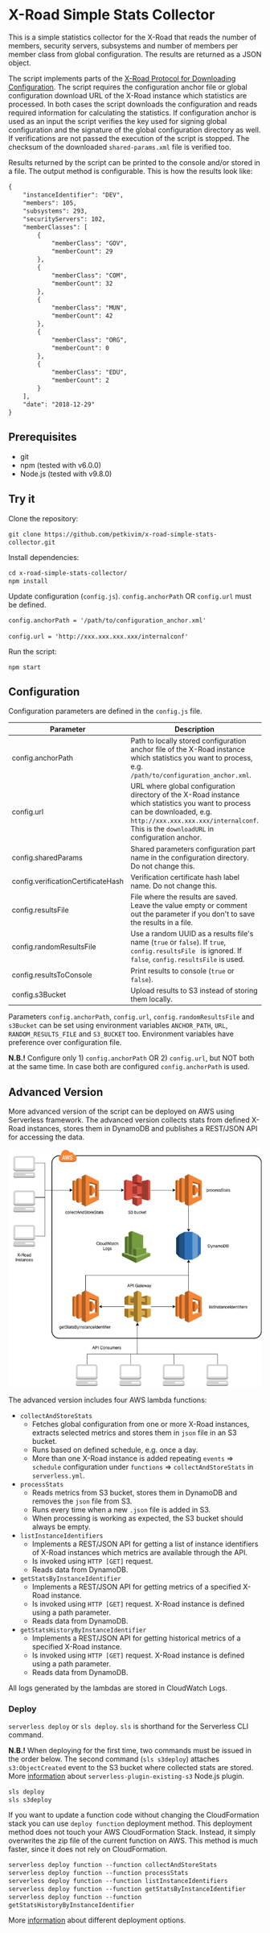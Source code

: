 # X-Road Simple Stats Collector

This is a simple statistics collector for the X-Road that reads the number
of members, security servers, subsystems and number of members per member
class from global configuration. The results are returned as a JSON object.

The script implements parts of the [X-Road Protocol for Downloading Configuration](https://github.com/ria-ee/X-Road/blob/develop/doc/Protocols/pr-gconf_x-road_protocol_for_downloading_configuration.md). The script requires the configuration anchor file or global
configuration download URL of the X-Road instance which statistics are processed.
In both cases the script downloads the configuration and reads required information
for calculating the statistics. If configuration anchor is used as an input
the script verifies the key used for signing global configuration and the
signature of the global configuration directory as well. If verifications are
not passed the execution of the script is stopped. The checksum of the downloaded
`shared-params.xml` file is verified too.

Results returned by the script can be printed to the console and/or stored in a
file. The output method is configurable. This is how the results look like:

```
{
    "instanceIdentifier": "DEV",
    "members": 105,
    "subsystems": 293,
    "securityServers": 102,
    "memberClasses": [
        {
            "memberClass": "GOV",
            "memberCount": 29
        },
        {
            "memberClass": "COM",
            "memberCount": 32
        },
        {
            "memberClass": "MUN",
            "memberCount": 42
        },
        {
            "memberClass": "ORG",
            "memberCount": 0
        },
        {
            "memberClass": "EDU",
            "memberCount": 2
        }
    ],
    "date": "2018-12-29"
}
```

## Prerequisites

* git
* npm (tested with v6.0.0)
* Node.js (tested with v9.8.0)

## Try it

Clone the repository:

```
git clone https://github.com/petkivim/x-road-simple-stats-collector.git
```

Install dependencies:

```
cd x-road-simple-stats-collector/
npm install
```

Update configuration (`config.js`). `config.anchorPath` OR `config.url` must be defined.

```
config.anchorPath = '/path/to/configuration_anchor.xml'

config.url = 'http://xxx.xxx.xxx.xxx/internalconf'
```

Run the script:

```
npm start
```

## Configuration

Configuration parameters are defined in the `config.js` file.

| Parameter | Description |
| --- | --- |
| config.anchorPath | Path to locally stored configuration anchor file of the X-Road instance which statistics you want to process, e.g. `/path/to/configuration_anchor.xml`. |
| config.url | URL where global configuration directory of the X-Road instance which statistics you want to process can be downloaded, e.g. `http://xxx.xxx.xxx.xxx/internalconf`. This is the `downloadURL` in configuration anchor. |
| config.sharedParams | Shared parameters configuration part name in the configuration directory. Do not change this. |
| config.verificationCertificateHash | Verification certificate hash label name. Do not change this. |
| config.resultsFile | File where the results are saved. Leave the value empty or comment out the parameter if you don't to save the results in a file. |
| config.randomResultsFile | Use a random UUID as a results file's name (`true` or `false`). If `true`, `config.resultsFile ` is ignored. If `false`, `config.resultsFile` is used. |
| config.resultsToConsole | Print results to console (`true` or `false`). |
| config.s3Bucket | Upload results to S3 instead of storing them locally. |

Parameters `config.anchorPath`, `config.url`, `config.randomResultsFile` and
`s3Bucket` can be set using environment variables `ANCHOR_PATH`, `URL`,
`RANDOM_RESULTS_FILE` and `S3_BUCKET` too. Environment variables have preference
over configuration file.

**N.B.!** Configure only 1) `config.anchorPath` OR 2) `config.url`, but NOT both
at the same time. In case both are configured `config.anchorPath` is used.

## Advanced Version

More advanced version of the script can be deployed on AWS using Serverless
framework. The advanced version collects stats from defined X-Road
instances, stores them in DynamoDB and publishes a REST/JSON API for accessing
the data.

![](images/architecture.png)

The advanced version includes four AWS lambda functions:

* `collectAndStoreStats`
  * Fetches global configuration from one or more X-Road instances, extracts
  selected metrics and stores them in `json` file in an S3 bucket.
  * Runs based on defined schedule, e.g. once a day.
  * More than one X-Road instance is added repeating `events` => `schedule` configuration
  under `functions` => `collectAndStoreStats` in `serverless.yml`.
* `processStats`
  * Reads metrics from S3 bucket, stores them in DynamoDB and removes the `json`
  file from S3.
  * Runs every time when a new `.json` file is added in S3.
  * When processing is working as expected, the S3 bucket should always be empty.
* `listInstanceIdentifiers`
  * Implements a REST/JSON API for getting a list of instance identifiers of
  X-Road instances which metrics are available through the API.
  * Is invoked using `HTTP [GET]` request.
  * Reads data from DynamoDB.
* `getStatsByInstanceIdentifier`
  * Implements a REST/JSON API for getting metrics of a specified X-Road
  instance.
  * Is invoked using `HTTP [GET]` request. X-Road instance is defined using a
  path parameter.
  * Reads data from DynamoDB.
* `getStatsHistoryByInstanceIdentifier`
  * Implements a REST/JSON API for getting historical metrics of a specified X-Road
  instance.
  * Is invoked using `HTTP [GET]` request. X-Road instance is defined using a
  path parameter.
  * Reads data from DynamoDB.  

All logs generated by the lambdas are stored in CloudWatch Logs.

### Deploy

`serverless deploy` or `sls deploy`. `sls` is shorthand for the Serverless CLI
command.

**N.B.!** When deploying for the first time, two commands must be issued in the
order below. The second command (`sls s3deploy`) attaches `s3:ObjectCreated`
event to the S3 bucket where collected stats are stored. More
[information](https://www.npmjs.com/package/serverless-plugin-existing-s3) about
`serverless-plugin-existing-s3` Node.js plugin.

```
sls deploy
sls s3deploy
```

If you want to update a function code without changing the CloudFormation stack you can use `deploy function` deployment method. This deployment method does not touch your AWS CloudFormation Stack. Instead, it simply overwrites the zip file of the current function on AWS. This method is much faster, since it does not rely on CloudFormation.

```
serverless deploy function --function collectAndStoreStats
serverless deploy function --function processStats
serverless deploy function --function listInstanceIdentifiers
serverless deploy function --function getStatsByInstanceIdentifier
serverless deploy function --function getStatsHistoryByInstanceIdentifier
```

More [information](https://serverless.com/framework/docs/providers/aws/guide/deploying/) about different deployment options.
